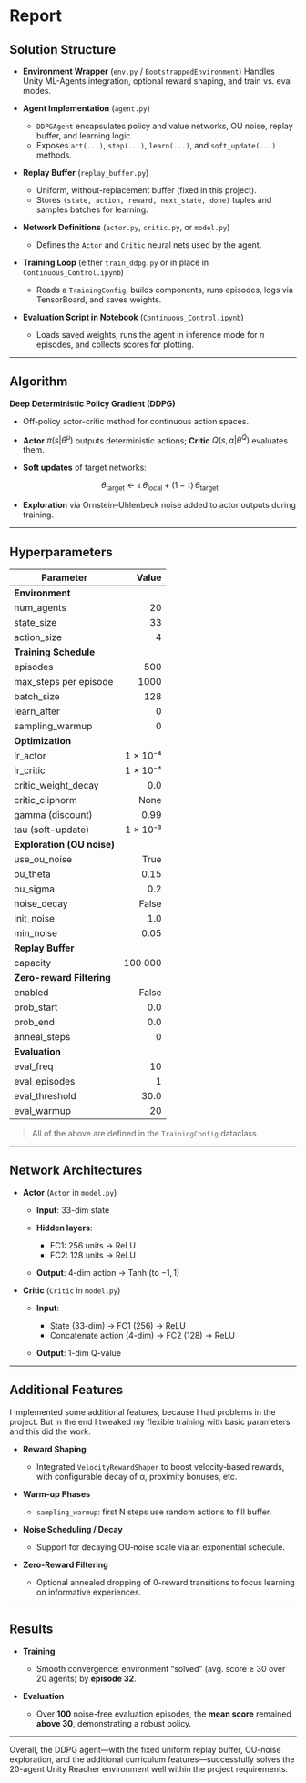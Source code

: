 # Report

## Solution Structure

* **Environment Wrapper** (`env.py` / `BootstrappedEnvironment`)
  Handles Unity ML-Agents integration, optional reward shaping, and train vs. eval modes.

* **Agent Implementation** (`agent.py`)

  * `DDPGAgent` encapsulates policy and value networks, OU noise, replay buffer, and learning logic.
  * Exposes `act(...)`, `step(...)`, `learn(...)`, and `soft_update(...)` methods.

* **Replay Buffer** (`replay_buffer.py`)

  * Uniform, without-replacement buffer (fixed in this project).
  * Stores `(state, action, reward, next_state, done)` tuples and samples batches for learning.

* **Network Definitions** (`actor.py`, `critic.py`, or `model.py`)

  * Defines the `Actor` and `Critic` neural nets used by the agent.

* **Training Loop** (either `train_ddpg.py` or in place in `Continuous_Control.ipynb`)

  * Reads a `TrainingConfig`, builds components, runs episodes, logs via TensorBoard, and saves weights.

* **Evaluation Script in Notebook** (`Continuous_Control.ipynb`)

  * Loads saved weights, runs the agent in inference mode for *n* episodes, and collects scores for plotting.

---

## Algorithm

**Deep Deterministic Policy Gradient (DDPG)**

* Off-policy actor-critic method for continuous action spaces.
* **Actor** $\pi(s|\theta^\mu)$ outputs deterministic actions; **Critic** $Q(s,a|\theta^Q)$ evaluates them.
* **Soft updates** of target networks:

  $$
    \theta_{\text{target}} \leftarrow \tau\,\theta_{\text{local}} + (1-\tau)\,\theta_{\text{target}}
  $$
* **Exploration** via Ornstein–Uhlenbeck noise added to actor outputs during training.

---

## Hyperparameters

| Parameter                  |    Value |
| -------------------------- | -------: |
| **Environment**            |          |
| num\_agents                |       20 |
| state\_size                |       33 |
| action\_size               |        4 |
| **Training Schedule**      |          |
| episodes                   |      500 |
| max\_steps per episode     |     1000 |
| batch\_size                |      128 |
| learn\_after               |        0 |
| sampling\_warmup           |        0 |
| **Optimization**           |          |
| lr\_actor                  | 1 × 10⁻⁴ |
| lr\_critic                 | 1 × 10⁻⁴ |
| critic\_weight\_decay      |      0.0 |
| critic\_clipnorm           |     None |
| gamma (discount)           |     0.99 |
| tau (soft-update)          | 1 × 10⁻³ |
| **Exploration (OU noise)** |          |
| use\_ou\_noise             |     True |
| ou\_theta                  |     0.15 |
| ou\_sigma                  |      0.2 |
| noise\_decay               |    False |
| init\_noise                |      1.0 |
| min\_noise                 |     0.05 |
| **Replay Buffer**          |          |
| capacity                   |  100 000 |
| **Zero-reward Filtering**  |          |
| enabled                    |    False |
| prob\_start                |      0.0 |
| prob\_end                  |      0.0 |
| anneal\_steps              |        0 |
| **Evaluation**             |          |
| eval\_freq                 |       10 |
| eval\_episodes             |        1 |
| eval\_threshold            |     30.0 |
| eval\_warmup               |       20 |

> All of the above are defined in the `TrainingConfig` dataclass .

---

## Network Architectures

* **Actor** (`Actor` in `model.py`)&#x20;

  * **Input**: 33-dim state
  * **Hidden layers**:

    * FC1: 256 units → ReLU
    * FC2: 128 units → ReLU
  * **Output**: 4-dim action → Tanh (to $-1,1$)

* **Critic** (`Critic` in `model.py`)&#x20;

  * **Input**:

    * State (33-dim) → FC1 (256) → ReLU
    * Concatenate action (4-dim) → FC2 (128) → ReLU
  * **Output**: 1-dim Q-value

---

## Additional Features
I implemented some additional features, because I had problems in the project. But in the end I tweaked my flexible training with basic parameters and this did the work.

* **Reward Shaping**

  * Integrated `VelocityRewardShaper` to boost velocity‐based rewards, with configurable decay of α, proximity bonuses, etc.

* **Warm-up Phases**

  * `sampling_warmup`: first N steps use random actions to fill buffer.

* **Noise Scheduling / Decay**

  * Support for decaying OU‐noise scale via an exponential schedule.

* **Zero-Reward Filtering**

  * Optional annealed dropping of 0-reward transitions to focus learning on informative experiences.

---

## Results

* **Training**

  * Smooth convergence: environment “solved” (avg. score ≥ 30 over 20 agents) by **episode 32**.

* **Evaluation**

  * Over **100** noise-free evaluation episodes, the **mean score** remained **above 30**, demonstrating a robust policy.

---

Overall, the DDPG agent—with the fixed uniform replay buffer, OU-noise exploration, and the additional curriculum features—successfully solves the 20-agent Unity Reacher environment well within the project requirements.
